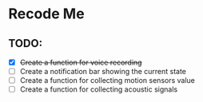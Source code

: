 # Recode Me
## TODO:
- [x] ~~Create a function for voice recording~~
- [ ] Create a notification bar showing the current state
- [ ] Create a function for collecting motion sensors value
- [ ] Create a function for collecting acoustic signals